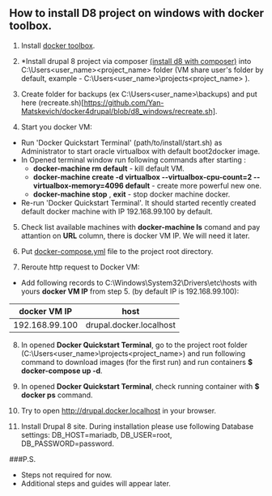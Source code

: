 ## **How to install D8 project on windows with docker toolbox.**
1. Install [docker toolbox](https://docs.docker.com/toolbox/overview/).

2. *Install drupal 8 project via composer [(install d8 with composer)](https://www.drupal.org/docs/develop/using-composer/using-composer-with-drupal) into C:\Users\<user_name>\<project_name> folder (VM share user's folder by default, example - C:\Users\<user_name>\projects\<project_name> ).

3. Create folder for backups (ex C:\Users\<user_name>\backups) and put here (recreate.sh)[https://github.com/Yan-Matskevich/docker4drupal/blob/d8_windows/recreate.sh].

4. Start you docker VM:
* Run 'Docker Quickstart Terminal' (path/to/install/start.sh) as Administrator to start oracle virtualbox with default boot2docker image.
* In Opened terminal window run following commands after starting :
    * **docker-machine rm default** - kill default VM.
    * **docker-machine create -d virtualbox --virtualbox-cpu-count=2 --virtualbox-memory=4096 default** - create more powerful new one.
    * **docker-machine stop** , **exit** -  stop docker machine docker.
* Re-run 'Docker Quickstart Terminal'. It should started recently created default docker machine with IP 192.168.99.100 by default.

5. Check list available machines with **docker-machine ls** comand and pay attantion on **URL** column, there is docker VM IP. We will need it later.

6. Put [docker-compose.yml](https://github.com/Yan-Matskevich/docker4drupal/blob/d8_windows/docker-compose.yml) file to the project root directory.

7. Reroute http request to Docker VM:
- Add following records to  C:\Windows\System32\Drivers\etc\hosts with yours **docker VM IP** from step 5. (by default IP is 192.168.99.100):

|docker VM IP   | host                              |
|---------------|-----------------------------------|
|192.168.99.100 | drupal.docker.localhost                       |

8. In opened **Docker Quickstart Terminal**, go to the project root folder (C:\Users\<user_name>\projects\<project_name>) and run following command to download images (for the first run) and run containers **$ docker-compose up -d**.

9. In opened **Docker Quickstart Terminal**, check running container with **$ docker ps** command.

10. Try to open http://drupal.docker.localhost in your browser.

11. Install Drupal 8 site. During installation please use following Database settings: DB_HOST=mariadb, DB_USER=root, DB_PASSWORD=password.

###P.S.
* Steps not required for now.
* Additional steps and guides will appear later. 
